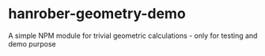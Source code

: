 # hanrober-geometry-demo
A simple NPM module for trivial geometric calculations - only for testing and demo purpose
